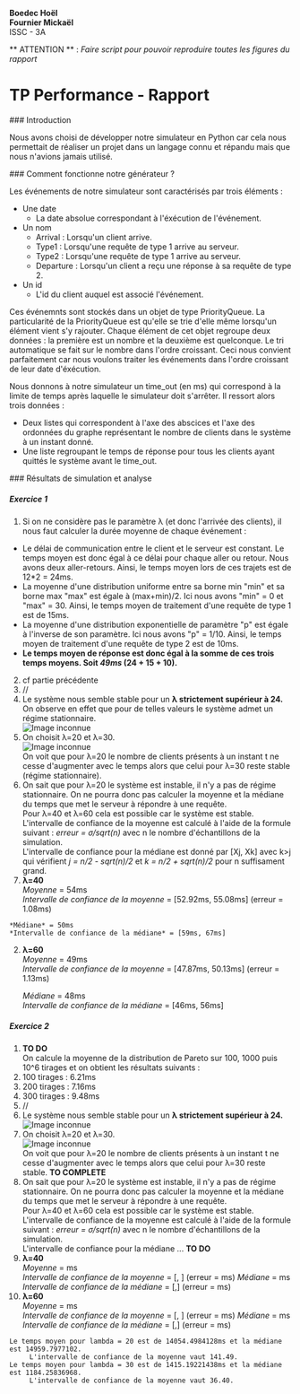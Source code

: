 **Boedec Hoël  
Fournier Mickaël**  
ISSC - 3A

** ATTENTION ** : *Faire script pour pouvoir reproduire toutes les figures du rapport*

# TP Performance - Rapport

### Introduction

Nous avons choisi de développer notre simulateur en Python car cela nous permettait de réaliser un projet dans un langage connu et répandu mais que nous n'avions jamais utilisé.

### Comment fonctionne notre générateur ?

Les événements de notre simulateur sont caractérisés par trois éléments :
  - Une date
    * La date absolue correspondant à l'éxécution de l'événement.
  - Un nom
    * Arrival : Lorsqu'un client arrive.
    * Type1 : Lorsqu'une requête de type 1 arrive au serveur.
    * Type2 : Lorsqu'une requête de type 1 arrive au serveur.
    * Departure : Lorsqu'un client a reçu une réponse à sa requête de type 2.
  - Un id
    * L'id du client auquel est associé l'événement.

Ces événemnts sont stockés dans un objet de type PriorityQueue. La particularité de la PriorityQueue est qu'elle se trie d'elle même lorsqu'un élément vient s'y rajouter. Chaque élément de cet objet regroupe deux données : la première est un nombre et la deuxième est quelconque. Le tri automatique se fait sur le nombre dans l'ordre croissant. Ceci nous convient parfaitement car nous voulons traiter les événements dans l'ordre croissant de leur date d'éxécution.

Nous donnons à notre simulateur un time_out (en ms) qui correspond à la limite de temps après laquelle le simulateur doit s'arrêter. Il ressort alors trois données :
  - Deux listes qui correspondent à l'axe des abscices et l'axe des ordonnées du graphe représentant le nombre de clients dans le système à un instant donné.
  - Une liste regroupant le temps de réponse pour tous les clients ayant quittés le système avant le time_out.

### Résultats de simulation et analyse

##### Exercice 1

1. Si on ne considère pas le paramètre &#955; (et donc l'arrivée des clients), il nous faut calculer la durée moyenne de chaque événement :
  - Le délai de communication entre le client et le serveur est constant. Le temps moyen est donc égal à ce délai pour chaque aller ou retour. Nous avons deux aller-retours. Ainsi, le temps moyen lors de ces trajets est de 12*2 = 24ms.
  - La moyenne d'une distribution uniforme entre sa borne min "min" et sa borne max "max" est égale à (max+min)/2. Ici nous avons "min" = 0 et "max" = 30. Ainsi, le temps moyen de traitement d'une requête de type 1 est de 15ms.
  - La moyenne d'une distribution exponentielle de paramètre "p" est égale à l'inverse de son paramètre. Ici nous avons "p" = 1/10. Ainsi, le temps moyen de traitement d'une requête de type 2 est de 10ms.
  - **Le temps moyen de réponse est donc égal à la somme de ces trois temps moyens. Soit *49ms* (24 + 15 + 10).**
2. cf partie précédente
3. //
  1. Le système nous semble stable pour un **&#955; strictement supérieur à 24.** On observe en effet que pour de telles valeurs le système admet un régime stationnaire.   
  ![Image inconnue](./Graphs/seeded/figure_1Quest3-1Seed1.png)
  2. On choisit &#955;=20 et &#955;=30.  
    ![Image inconnue](./Graphs/seeded/figure_2Quest3-2Seed1.png)  
    On voit que pour &#955;=20 le nombre de clients présents à un instant t ne cesse d'augmenter avec le temps alors que celui pour &#955;=30 reste stable (régime stationnaire).
4. On sait que pour &#955;=20 le système est instable, il n'y a pas de régime stationnaire. On ne pourra donc pas calculer la moyenne et la médiane du temps que met le serveur à répondre à une requête.  
  Pour &#955;=40 et &#955;=60 cela est possible car le système est stable.  
  L'intervalle de confiance de la moyenne est calculé à l'aide de la formule suivant : *erreur = &#963;/sqrt(n)* avec n le nombre d'échantillons de la simulation.  
  L'intervalle de confiance pour la médiane est donné par [Xj, Xk]  avec k>j qui vérifient *j = n/2 - sqrt(n)/2* et *k = n/2 + sqrt(n)/2* pour n suffisament grand.
  1. **&#955;=40**  
    *Moyenne* = 54ms  
    *Intervalle de confiance de la moyenne* = [52.92ms, 55.08ms] (erreur = 1.08ms)

    *Médiane* = 50ms  
    *Intervalle de confiance de la médiane* = [59ms, 67ms]
  2. **&#955;=60**  
      *Moyenne* = 49ms  
      *Intervalle de confiance de la moyenne* = [47.87ms, 50.13ms] (erreur = 1.13ms)

      *Médiane* = 48ms  
      *Intervalle de confiance de la médiane* = [46ms, 56ms]

##### Exercice 2

1. **TO DO**  
  On calcule la moyenne de la distribution de Pareto sur 100, 1000 puis 10^6 tirages et on obtient les résultats suivants :
  1. 100 tirages : 6.21ms
  2. 200 tirages : 7.16ms
  3. 300 tirages : 9.48ms
2. //
  1. Le système nous semble stable pour un **&#955; strictement supérieur à 24.**  
  ![Image inconnue](./Graphs/24-25-26_40000_pareto.png)
  2. On choisit &#955;=20 et &#955;=30.  
    ![Image inconnue](./Graphs/20-30_40000_pareto.png)  
    On voit que pour &#955;=20 le nombre de clients présents à un instant t ne cesse d'augmenter avec le temps alors que celui pour &#955;=30 reste stable. **TO COMPLETE**
3. On sait que pour &#955;=20 le système est instable, il n'y a pas de régime stationnaire. On ne pourra donc pas calculer la moyenne et la médiane du temps que met le serveur à répondre à une requête.  
Pour &#955;=40 et &#955;=60 cela est possible car le système est stable.  
L'intervalle de confiance de la moyenne est calculé à l'aide de la formule suivant : *erreur = &#963;/sqrt(n)* avec n le nombre d'échantillons de la simulation.  
L'intervalle de confiance pour la médiane ... **TO DO**  
  1. **&#955;=40**  
    *Moyenne* = ms  
    *Intervalle de confiance de la moyenne* = [, ] (erreur = ms)
    *Médiane* = ms  
    *Intervalle de confiance de la médiane* = [,] (erreur = ms)
  2. **&#955;=60**  
      *Moyenne* = ms  
      *Intervalle de confiance de la moyenne* = [, ] (erreur = ms)
      *Médiane* = ms  
      *Intervalle de confiance de la médiane* = [,] (erreur = ms)

```
Le temps moyen pour lambda = 20 est de 14054.4984128ms et la médiane est 14959.7977102.
	 L'intervalle de confiance de la moyenne vaut 141.49.
Le temps moyen pour lambda = 30 est de 1415.19221438ms et la médiane est 1184.25836968.
	 L'intervalle de confiance de la moyenne vaut 36.40.

```
